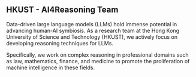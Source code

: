 ## HKUST - AI4Reasoning Team

Data-driven large language models (LLMs) hold immense potential in advancing human-AI symbiosis. As a research team at the Hong Kong University of Science and Technology (HKUST), we actively focus on developing reasoning techniques for LLMs. 


Specifically, we work on complex reasoning in professional domains such as law, mathematics, finance, and medicine to promote the proliferation of machine intelligence in these fields.
